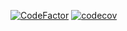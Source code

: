 [![CodeFactor](https://www.codefactor.io/repository/github/ebragas/wratts-bot/badge)](https://www.codefactor.io/repository/github/ebragas/wratts-bot)
[![codecov](https://codecov.io/gh/ebragas/wratts-bot/branch/master/graph/badge.svg?token=K3022QBYDA)](undefined)
